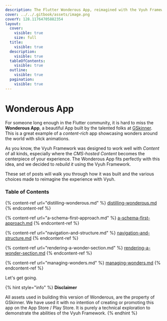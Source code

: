 ```yaml
---
description: The Flutter Wonderous App, reimagined with the Vyuh Framework
cover: ../../.gitbook/assets/image.png
coverY: 128.11764705882354
layout:
  cover:
    visible: true
    size: full
  title:
    visible: true
  description:
    visible: true
  tableOfContents:
    visible: true
  outline:
    visible: true
  pagination:
    visible: true
---
```


# Wonderous App

For someone long enough in the Flutter community, it is hard to miss the **Wonderous App**, a beautiful App built by the talented folks at [GSkinner](https://flutter.gskinner.com/wonderous/). This is a great example of a _content-rich_ app showcasing wonders around the world with slick animations.

As you know, the Vyuh Framework was designed to work well with _Content_ of all kinds, especially where the _CMS-hosted Content_ becomes the centerpiece of your experience. The Wonderous App fits perfectly with this idea, and we decided to _rebuild it_ using the Vyuh Framework.

These set of posts will walk you through how it was built and the various choices made to reimagine the experience with Vyuh.

### Table of Contents

{% content-ref url="distilling-wonderous.md" %}
[distilling-wonderous.md](distilling-wonderous.md)
{% endcontent-ref %}

{% content-ref url="a-schema-first-approach.md" %}
[a-schema-first-approach.md](a-schema-first-approach.md)
{% endcontent-ref %}

{% content-ref url="navigation-and-structure.md" %}
[navigation-and-structure.md](navigation-and-structure.md)
{% endcontent-ref %}

{% content-ref url="rendering-a-wonder-section.md" %}
[rendering-a-wonder-section.md](rendering-a-wonder-section.md)
{% endcontent-ref %}

{% content-ref url="managing-wonders.md" %}
[managing-wonders.md](managing-wonders.md)
{% endcontent-ref %}

Let's get going.

{% hint style="info" %}
**Disclaimer**

All assets used in building this version of Wonderous, are the property of GSkinner. We have used it with no intention of creating or promoting this app on the App Store / Play Store. It is purely a technical exploration to demonstrate the abilities of the Vyuh Framework.
{% endhint %}
